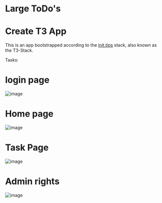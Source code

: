 # Large ToDo's


# Create T3 App

This is an app bootstrapped according to the [init.tips](https://init.tips) stack, also known as the T3-Stack.

Tasks:

# login page
![image](https://user-images.githubusercontent.com/122510855/214042169-90403b93-7b16-4aca-afd0-dba7605f256b.png)

# Home page
![image](https://user-images.githubusercontent.com/122510855/214042262-a53db300-f896-4e19-b6c3-ffe9c6c58e6d.png)

# Task Page

![image](https://user-images.githubusercontent.com/122510855/214042500-f7d6d6b1-ca30-44fb-b145-dcbec79afeb4.png)

# Admin rights

![image](https://user-images.githubusercontent.com/122510855/214042756-b078dd25-c0d2-49aa-8dc1-a83866397c57.png)

